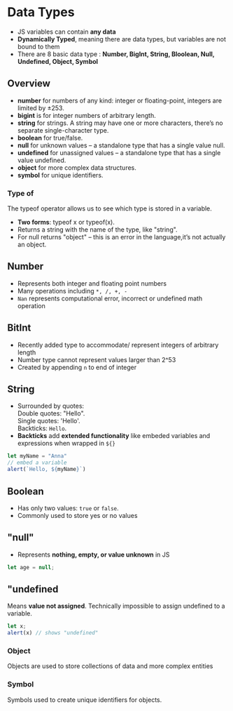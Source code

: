 # Data Types
- JS variables can contain **any data**
- **Dynamically Typed**, meaning there are data types, but variables are not bound to them
- There are 8 basic data type :
**Number, BigInt, String, Bloolean, Null, Undefined, Object, Symbol**

## Overview 
- **number** for numbers of any kind: integer or floating-point, integers are limited by ±253.
- **bigint** is for integer numbers of arbitrary length.
- **string** for strings. A string may have one or more characters, there’s no separate single-character type.
- **boolean** for true/false.
- **null** for unknown values – a standalone type that has a single value null.
- **undefined** for unassigned values – a standalone type that has a single value undefined.
- **object** for more complex data structures.
- **symbol** for unique identifiers.

### Type of 
The typeof operator allows us to see which type is stored in a variable.
- **Two forms**: typeof x or typeof(x).
- Returns a string with the name of the type, like "string".
- For null returns "object" – this is an error in the language,it’s not actually an object.

## Number 
- Represents both integer and floating point numbers
- Many operations including `*, /, +, -`
- `Nan` represents computational error, incorrect or undefined math operation

## BitInt 
- Recently added type to accommodate/ represent integers of arbitrary length 
- Number type cannot represent values larger than  2^53
- Created by appending `n` to end of integer

## String 
- Surrounded by quotes:  
Double quotes: "Hello".  
Single quotes: 'Hello'.  
Backticks: `Hello`.  
- **Backticks** add **extended functionality** like embeded variables and expressions when wrapped in `${}`
```javascript 
let myName = "Anna"
// embed a variable 
alert(`Hello, ${myName}`)
```

## Boolean 
- Has only two values: `true` or `false`. 
- Commonly used to store yes or no values

## "null" 
- Represents **nothing, empty, or value unknown** in JS
```javascript 
let age = null;
```

## "undefined
Means **value not assigned**.
Technically impossible to assign undefined to a variable. 
```javascript
let x;
alert(x) // shows "undefined"
```

### Object 
Objects are used to store collections of data and  more complex entities
### Symbol 
Symbols used to create unique identifiers for objects. 
